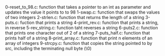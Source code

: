 0-reset_to_98.c: function that takes a pointer to an int as parameter and updates the value it points to to 98
1-swap.c: function that swaps the values of two integers
2-strlen.c: function that returns the length of a string
3-puts.c: fuction that prints a string
4-print_rev.c: function that prints a string, in reverse
5-rev_string.c: function taht reverses a string
6-puts2.c: function that prints one character out of 2 of a string
7-puts_half.c: function that prints half of a string
8-print_array.c: function that print n elements of an array of integers
9-strcpy.c: function that copies the string  pointed to by src, including the terminating null byte (\0)
